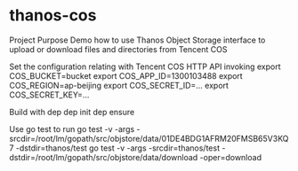 # thanos-cos
Project Purpose
   Demo how to use Thanos Object Storage interface to upload or download files and directories from Tencent COS

Set the configuration relating with Tencent COS HTTP API invoking
   export COS_BUCKET=bucket
   export COS_APP_ID=1300103488
   export COS_REGION=ap-beijing
   export COS_SECRET_ID=...
   export COS_SECRET_KEY=...

Build with dep
   dep init
   dep ensure

Use go test to run
   go test -v -args -srcdir=/root/lm/gopath/src/objstore/data/01DE4BDG1AFRM20FMSB65V3KQ7 -dstdir=thanos/test
   go test -v -args -srcdir=thanos/test -dstdir=/root/lm/gopath/src/objstore/data/download -oper=download
